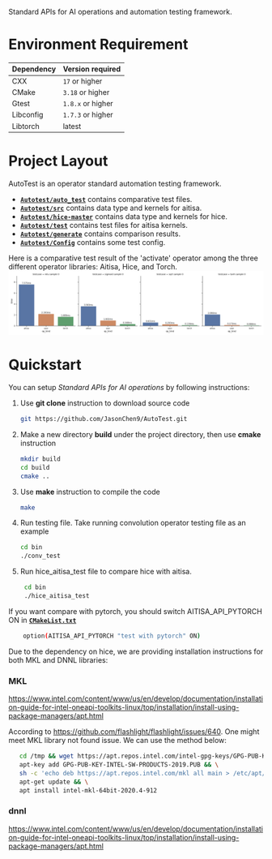 Standard APIs for AI operations and automation testing framework.

# Environment Requirement

| Dependency | Version required  |
|------------|-------------------|
| CXX        | `17` or higher    |
| CMake      | `3.18` or higher  |
| Gtest      | `1.8.x` or higher |
| Libconfig  | `1.7.3` or higher |
| Libtorch   | latest            |

# Project Layout
AutoTest is an operator standard automation testing framework.

- [**`Autotest/auto_test`**](/auto_test) contains comparative test files.
- [**`Autotest/src`**](src) contains data type and kernels for aitisa.
- [**`Autotest/hice-master`**](hice-master) contains data type and kernels for hice.
- [**`Autotest/test`**](test) contains test files for aitisa kernels.
- [**`Autotest/generate`**](generate) contains comparison results.
- [**`Autotest/Config`**](config) contains some test config.

Here is a comparative test result of the 'activate' operator among the three different operator libraries: Aitisa, Hice, and Torch.
![activate](./generate/activate.png)

# Quickstart
You can setup *Standard APIs for AI operations* by following instructions:
1. Use **git clone** instruction to download source code

      ```bash
      git https://github.com/JasonChen9/AutoTest.git
      ```

2. Make a new directory **build** under the project directory, then use **cmake** instruction

      ```bash
      mkdir build  
      cd build  
      cmake ..
      ```

3. Use **make** instruction to compile the code

      ```bash
      make
      ```
      
4. Run testing file. Take running convolution operator testing file as an example

      ```bash
      cd bin
      ./conv_test
      ```

5. Run hice_aitisa_test file to compare hice with aitisa.

     ```bash
      cd bin
      ./hice_aitisa_test
      ```

If you want compare with pytorch, you should switch AITISA_API_PYTORCH ON in [**`CMakeList.txt`**](./CMakeLists.txt)
```bash
    option(AITISA_API_PYTORCH "test with pytorch" ON)
```


Due to the dependency on hice, we are providing installation instructions for both MKL and DNNL libraries:


### MKL

https://www.intel.com/content/www/us/en/develop/documentation/installation-guide-for-intel-oneapi-toolkits-linux/top/installation/install-using-package-managers/apt.html

According to https://github.com/flashlight/flashlight/issues/640. One might meet MKL library not found issue. We can use the method below:

   ```bash
      cd /tmp && wget https://apt.repos.intel.com/intel-gpg-keys/GPG-PUB-KEY-INTEL-SW-PRODUCTS-2019.PUB && \
      apt-key add GPG-PUB-KEY-INTEL-SW-PRODUCTS-2019.PUB && \
      sh -c 'echo deb https://apt.repos.intel.com/mkl all main > /etc/apt/sources.list.d/intel-mkl.list' && \
      apt-get update && \
      apt install intel-mkl-64bit-2020.4-912
   ```

### dnnl
https://www.intel.com/content/www/us/en/develop/documentation/installation-guide-for-intel-oneapi-toolkits-linux/top/installation/install-using-package-managers/apt.html


